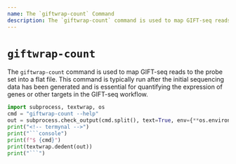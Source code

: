 ```yaml
---
name: The `giftwrap-count` Command
description: The `giftwrap-count` command is used to map GIFT-seq reads to the probe set into a flat file.
---
```


# `giftwrap-count`
The `giftwrap-count` command is used to map GIFT-seq reads to the probe set into a flat file. This command is typically run after the initial sequencing data has been generated and is essential for quantifying the expression of genes or other targets in the GIFT-seq workflow.

```py exec="md"
import subprocess, textwrap, os
cmd = "giftwrap-count --help"
out = subprocess.check_output(cmd.split(), text=True, env={**os.environ, "TERM": "xterm-256color"})
print("<!-- termynal -->")
print("```console")
print(f"$ {cmd}")
print(textwrap.dedent(out))
print("```")
```
